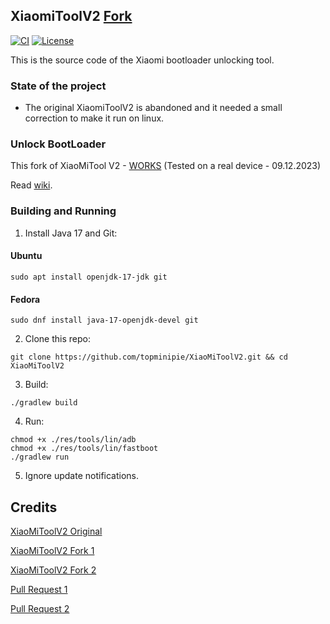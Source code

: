 ## XiaomiToolV2 [Fork](https://github.com/francescotescari/XiaoMiToolV2/compare/refactor/distribution...topminipie:XiaoMiToolV2:main)

[<img alt="CI" src="https://github.com/topminipie/XiaoMiToolV2/actions/workflows/ci.yml/badge.svg">](https://github.com/topminipie/XiaoMiToolV2/actions/workflows/ci.yml)
[![License](https://img.shields.io/badge/License-Apache_2.0-blue.svg)](./LICENSE)

This is the source code of the Xiaomi bootloader unlocking tool.

### State of the project
  - The original XiaomiToolV2 is abandoned and it needed a small correction to make it run on linux.

### Unlock BootLoader

This fork of XiaoMiTool V2 - [WORKS](https://github.com/topminipie/XiaoMiToolV2/tree/tested) (Tested on a real device - 09.12.2023)

Read [wiki](https://github.com/topminipie/XiaoMiToolV2/wiki/Unlock-BootLoader).

### Building and Running 

1. Install Java 17 and Git:

#### Ubuntu
```
sudo apt install openjdk-17-jdk git
```

#### Fedora
```
sudo dnf install java-17-openjdk-devel git
```

2. Clone this repo:
```
git clone https://github.com/topminipie/XiaoMiToolV2.git && cd XiaoMiToolV2
```

3. Build:
```
./gradlew build
```

4. Run:
```
chmod +x ./res/tools/lin/adb
chmod +x ./res/tools/lin/fastboot
./gradlew run
```

5. Ignore update notifications.

## Credits

[XiaoMiToolV2 Original](https://github.com/francescotescari/XiaoMiToolV2)

[XiaoMiToolV2 Fork 1](https://github.com/Nik-Kot/XiaoMiToolV2/tree/linux)

[XiaoMiToolV2 Fork 2](https://github.com/tkapias/XiaoMiToolV2)

[Pull Request 1](https://github.com/francescotescari/XiaoMiToolV2/pull/103)

[Pull Request 2](https://github.com/francescotescari/XiaoMiToolV2/pull/98)
